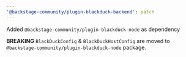 ```yaml
---
'@backstage-community/plugin-blackduck-backend': patch
---
```


Added `@backstage-community/plugin-blackduck-node` as dependency

**BREAKING** `BlackDuckConfig` & `BlackDuckHostConfig` are moved to `@backstage-community/plugin-blackduck-node` package.
